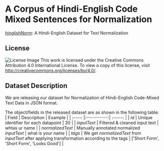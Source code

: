 # A Corpus of Hindi-English Code Mixed Sentences for Normalization
[hinglishNorm](https://github.com/piyushmakhija5/hinglishNorm/tree/master/dataset): A Hindi-English Dataset for Text Normalization

## License
![License Image](https://github.com/piyushmakhija5/hinglishNorm/tree/master/license/by-nc-sa.png)
This work is licensed under the Creative Commons Attribution 4.0 International License. To view a copy of this license, visit http://creativecommons.org/licenses/by/4.0/.

<!--
## Citing the corpus
If you use this corpus or its derivate resources for your research, kindly cite it as follows:
Piyush Makhija, Ankit Kumar, Anuj Gupta. "hinglishNorm - A Corpus of Hindi-English Code Mixed Sentences for Normalization" -->


## Dataset Description
We are releasing our dataset for Normalization of Hindi-English Code-Mixed Text Data in JSON format.

The object/fields in the released dataset are as shown in the following table:
| Field  | Description | Example |
| :----: |:-----------:| :-----: |
| *id*    | Unique identifier for each datapoint | 30 |
| *inputText*   | Filtered & cleaned input text | whtas ur name |
| *normalizedText* | Manually annotated normalized *inputText* | what is your name |
| *tags* | We get *normalizedText* from *inputText* after applying transformation according to the tags | ['Short Form', 'Short Form', 'Looks Good'] |
